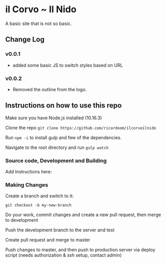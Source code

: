 # il Corvo ~ Il Nido

A basic site that is not so basic.

## Change Log

### v0.0.1

* added some basic JS to switch styles based on URL

### v0.0.2

* Removed the outline from the logo.

## Instructions on how to use this repo

Make sure you have Node.js installed (10.16.3)

Clone the repo `git clone https://github.com/ricardoom/ilcorvoilnido`

Run `npm -i` to install gulp and few of the dependencies.

Navigate to the root directory and run `gulp watch`

### Source code, Development and Building

Add Instructions here:


### Making Changes

Create a branch and switch to it:

`git checkout -b my-new-branch`

Do your work, commit changes and create a new pull request, then merge to development

Push the development branch to the server and test

Create pull request and merge to master

Push changes to master, and then push to production server via deploy script (needs authorization & ssh setup, contact admin)
